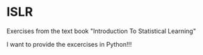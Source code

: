 # ISLR
Exercises from the text book "Introduction To Statistical Learning"

I want to provide the excercises in Python!!!
